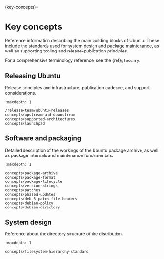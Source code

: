 (key-concepts)=
# Key concepts

Reference information describing the main building blocks of Ubuntu. These include the standards used for system design and package maintenance, as well as supporting tooling and release-publication principles.

For a comprehensive terminology reference, see the {ref}`glossary`.


## Releasing Ubuntu

Release principles and infrastructure, publication cadence, and support considerations.

```{toctree}
:maxdepth: 1

/release-team/ubuntu-releases
concepts/upstream-and-downstream
concepts/supported-architectures
concepts/launchpad
```

## Software and packaging

Detailed description of the workings of the Ubuntu package archive, as well as package internals and maintenance fundamentals.

```{toctree}
:maxdepth: 1

concepts/package-archive
concepts/package-format
concepts/package-lifecycle
concepts/version-strings
concepts/patches
concepts/phased-updates
concepts/deb-3-patch-file-headers
concepts/debian-policy
concepts/debian-directory
```

## System design

Reference about the directory structure of the distribution.

```{toctree}
:maxdepth: 1

concepts/filesystem-hierarchy-standard
```
